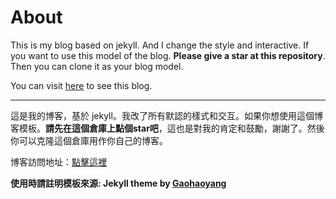 # About

This is my blog based on jekyll. And I change the style and interactive. If you want to use this model of the blog. **Please give a star at this repository**. Then you can clone it as your blog model.

You can visit [here](http://gaohaoyang.github.io) to see this blog.

---

這是我的博客，基於 jekyll。我改了所有默認的樣式和交互。如果你想使用這個博客模板。**請先在這個倉庫上點個star吧**，這也是對我的肯定和鼓勵，謝謝了。然後你可以克隆這個倉庫用作你自己的博客。

博客訪問地址：[點擊這裡](http://gaohaoyang.github.io)

**使用時請註明模板來源:  Jekyll theme by [Gaohaoyang](https://github.com/Gaohaoyang/gaohaoyang.github.io)**

<!--

## 被引用信息

使用了我的模板並寫明來源的人：   

* [dreamholy](http://dreamholy.github.io/)

沒有註明來源的人：

* [yangshuailing](http://yangshuailing.github.io/com/)
* [huapu728](http://huapu728.github.io/)
* [greatbuger](http://greatbuger.github.io/) 


-->


